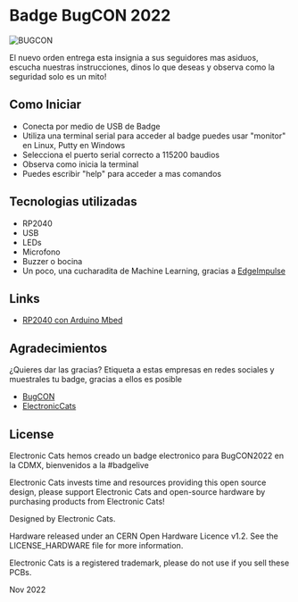 # Badge BugCON 2022

![BUGCON](https://www.bugcon.org/img/logo_bugcon_2022.jpg)

El nuevo orden entrega esta insignia a sus seguidores mas asiduos, escucha nuestras instrucciones, dinos lo que deseas y observa como la seguridad solo es un mito!  

## Como Iniciar
- Conecta por medio de USB de Badge
- Utiliza una terminal serial para acceder al badge puedes usar "monitor" en Linux, Putty en Windows
- Selecciona el puerto serial correcto a 115200 baudios
- Observa como inicia la terminal
- Puedes escribir "help" para acceder a mas comandos

## Tecnologias utilizadas

- RP2040
- USB
- LEDs
- Microfono
- Buzzer o bocina
- Un poco, una cucharadita de Machine Learning, gracias a [EdgeImpulse](https://www.edgeimpulse.com/)

## Links

- [RP2040 con Arduino Mbed](https://github.com/arduino/ArduinoCore-mbed)

## Agradecimientos
¿Quieres dar las gracias? Etiqueta a estas empresas en redes sociales y muestrales tu badge, gracias a ellos es posible

- [BugCON](https://www.pcbway.com/)
- [ElectronicCats](https://electroniccats.com/)

## License

Electronic Cats hemos creado un badge electronico para BugCON2022 en la CDMX, bienvenidos a la #badgelive

Electronic Cats invests time and resources providing this open source design, please support Electronic Cats and open-source hardware by purchasing products from Electronic Cats!

Designed by Electronic Cats.

Hardware released under an CERN Open Hardware Licence v1.2. See the LICENSE_HARDWARE file for more information.

Electronic Cats is a registered trademark, please do not use if you sell these PCBs.

Nov 2022
